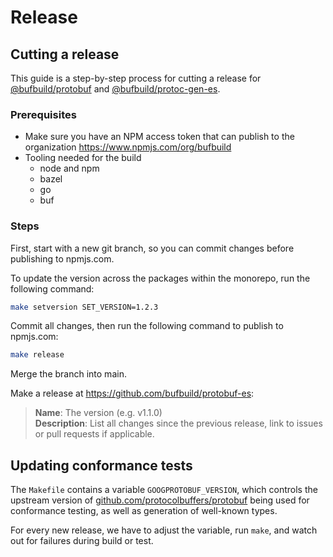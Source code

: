 Release
=======

## Cutting a release

This guide is a step-by-step process for cutting a release for [@bufbuild/protobuf](https://www.npmjs.com/package/@bufbuild/protobuf) 
and [@bufbuild/protoc-gen-es](https://www.npmjs.com/package/@bufbuild/protoc-gen-es).


### Prerequisites

- Make sure you have an NPM access token that can publish to the organization 
  https://www.npmjs.com/org/bufbuild
- Tooling needed for the build
    - node and npm
    - bazel
    - go
    - buf


### Steps

First, start with a new git branch, so you can commit changes before publishing to 
npmjs.com.

To update the version across the packages within the monorepo, run the following 
command:

```bash
make setversion SET_VERSION=1.2.3 
```

Commit all changes, then run the following command to publish to npmjs.com:

```bash
make release 
```

Merge the branch into main.

Make a release at https://github.com/bufbuild/protobuf-es: 

> **Name**: The version (e.g. v1.1.0)  
> **Description**: List all changes since the previous release, link to issues 
> or pull requests if applicable.


## Updating conformance tests

The `Makefile` contains a variable `GOOGPROTOBUF_VERSION`, which controls the
upstream version of [github.com/protocolbuffers/protobuf](https://github.com/protocolbuffers/protobuf)
being used for conformance testing, as well as generation of well-known types.

For every new release, we have to adjust the variable, run `make`, and watch
out for failures during build or test.


